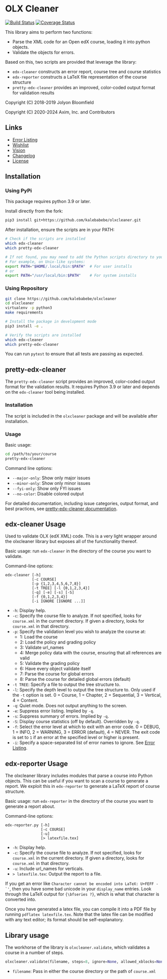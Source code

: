 # OLX Cleaner

[![Build Status](https://github.com/kalebabebe/olxcleaner/actions/workflows/ci.yml/badge.svg)](https://github.com/kalebabebe/olxcleaner/actions/workflows/ci.yml)
[![Coverage Status](https://codecov.io/gh/kalebabebe/olxcleaner/branch/master/graphs/badge.svg)](https://codecov.io/gh/kalebabebe/olxcleaner)

This library aims to perform two functions:

* Parse the XML code for an Open edX course, loading it into python objects.
* Validate the objects for errors.

Based on this, two scripts are provided that leverage the library:

* `edx-cleaner` constructs an error report, course tree and course statistics
* `edx-reporter` constructs a LaTeX file representation of the course structure
* `pretty-edx-cleaner` provides an improved, color-coded output format for validation results

Copyright (C) 2018-2019 Jolyon Bloomfield

Copyright (C) 2020-2024 Axim, Inc. and Contributors

## Links

* [Error Listing](docs/errors.md)
* [Wishlist](docs/wishlist.md)
* [Vision](docs/vision.md)
* [Changelog](CHANGELOG.md)
* [License](LICENSE)

## Installation

### Using PyPi

This package requires python 3.9 or later.

Install directly from the fork:
```bash
pip3 install git+https://github.com/kalebabebe/olxcleaner.git
```

After installation, ensure the scripts are in your PATH:
```bash
# Check if the scripts are installed
which edx-cleaner
which pretty-edx-cleaner

# If not found, you may need to add the Python scripts directory to your PATH
# For example, on Unix-like systems:
export PATH="$HOME/.local/bin:$PATH"  # For user installs
# or
export PATH="/usr/local/bin:$PATH"    # For system installs
```

### Using Repository

```bash
git clone https://github.com/kalebabebe/olxcleaner
cd olxcleaner
virtualenv -p python3
make requirements

# Install the package in development mode
pip3 install -e .

# Verify the scripts are installed
which edx-cleaner
which pretty-edx-cleaner
```

You can run `pytest` to ensure that all tests are passing as expected.

## pretty-edx-cleaner

The `pretty-edx-cleaner` script provides an improved, color-coded output format for the validation results. It requires Python 3.9 or later and depends on the `edx-cleaner` tool being installed.

### Installation

The script is included in the `olxcleaner` package and will be available after installation.

### Usage

Basic usage:
```bash
cd /path/to/your/course
pretty-edx-cleaner
```

Command line options:
* `--major-only`: Show only major issues
* `--minor-only`: Show only minor issues
* `--fyi-only`: Show only FYI issues
* `--no-color`: Disable colored output

For detailed documentation, including issue categories, output format, and best practices, see [pretty-edx-cleaner documentation](docs/pretty-edx-cleaner.md).

## edx-cleaner Usage

Used to validate OLX (edX XML) code. This is a very light wrapper around the olxcleaner library but exposes all of the functionality thereof.

Basic usage: run `edx-cleaner` in the directory of the course you want to validate.

Command-line options:

```text
edx-cleaner [-h]
            [-c COURSE]
            [-p {1,2,3,4,5,6,7,8}]
            [-t TREE] [-l {0,1,2,3,4}]
            [-q] [-e] [-s] [-S]
            [-f {0,1,2,3,4}]
            [-i IGNORE [IGNORE ...]]
```

* `-h`: Display help.
* `-c`: Specify the course file to analyze. If not specified, looks for `course.xml` in the current directory. If given a directory, looks for `course.xml` in that directory.
* `-p`: Specify the validation level you wish to analyze the course at:
  * 1: Load the course
  * 2: Load the policy and grading policy
  * 3: Validate url_names
  * 4: Merge policy data with the course, ensuring that all references are valid
  * 5: Validate the grading policy
  * 6: Have every object validate itself
  * 7: Parse the course for global errors
  * 8: Parse the course for detailed global errors (default)
* `-t TREE`: Specify a file to output the tree structure to.
* `-l`: Specify the depth level to output the tree structure to. Only used if the `-t` option is set. 0 = Course, 1 = Chapter, 2 = Sequential, 3 = Vertical, 4 = Content.
* `-q`: Quiet mode. Does not output anything to the screen.
* `-e`: Suppress error listing. Implied by `-q`.
* `-s`: Suppress summary of errors. Implied by `-q`.
* `-S`: Display course statistics (off by default). Overridden by `-q`.
* `-f`: Select the error level at which to exit with an error code. 0 = DEBUG, 1 = INFO, 2 = WARNING, 3 = ERROR (default), 4 = NEVER. The exit code is set to `1` if an error at the specified level or higher is present.
* `-i`: Specify a space-separated list of error names to ignore. See [Error Listing](docs/errors.md).

## edx-reporter Usage

The olxcleaner library includes modules that parse a course into Python objects. This can be useful if you want to scan a course to generate a report. We exploit this in `edx-reporter` to generate a LaTeX report of course structure.

Basic usage: run `edx-reporter` in the directory of the course you want to generate a report about.

Command-line options:

```text
edx-reporter.py [-h]
                [-c COURSE]
                [-u]
                [> latexfile.tex]
```

* `-h`: Display help.
* `-c`: Specify the course file to analyze. If not specified, looks for `course.xml` in the current directory. If given a directory, looks for `course.xml` in that directory.
* `-u`: Include url_names for verticals.
* `> latexfile.tex`: Output the report to a file.

If you get an error like ``Character cannot be encoded into LaTeX: U+FEFF - `'``, then you have some bad unicode in your `display_name` entries. Look through the LaTeX output for `{\bfseries ?}`, which is what that character is converted into.

Once you have generated a latex file, you can compile it into a PDF file by running `pdflatex latexfile.tex`. Note that the latex file can be modified with any text editor; its format should be self-explanatory.

## Library usage

The workhorse of the library is `olxcleaner.validate`, which validates a course in a number of steps.

```python
olxcleaner.validate(filename, steps=8, ignore=None, allowed_xblocks=None)
```

* `filename`: Pass in either the course directory or the path of `course.xml`
